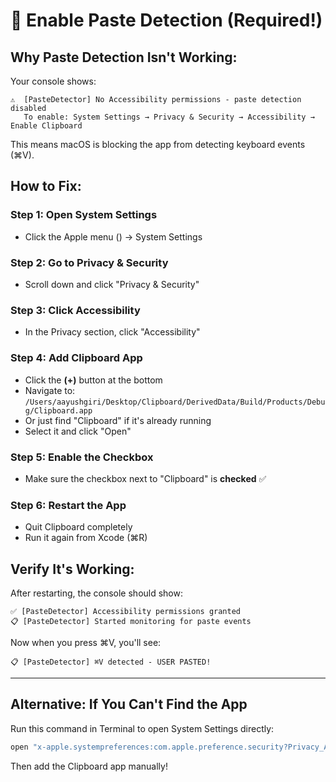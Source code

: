 # 🔧 Enable Paste Detection (Required!)

## Why Paste Detection Isn't Working:

Your console shows:
```
⚠️  [PasteDetector] No Accessibility permissions - paste detection disabled
   To enable: System Settings → Privacy & Security → Accessibility → Enable Clipboard
```

This means macOS is blocking the app from detecting keyboard events (⌘V).

## How to Fix:

### Step 1: Open System Settings
- Click the Apple menu () → System Settings

### Step 2: Go to Privacy & Security
- Scroll down and click "Privacy & Security"

### Step 3: Click Accessibility
- In the Privacy section, click "Accessibility"

### Step 4: Add Clipboard App
- Click the **(+)** button at the bottom
- Navigate to: `/Users/aayushgiri/Desktop/Clipboard/DerivedData/Build/Products/Debug/Clipboard.app`
- Or just find "Clipboard" if it's already running
- Select it and click "Open"

### Step 5: Enable the Checkbox
- Make sure the checkbox next to "Clipboard" is **checked** ✅

### Step 6: Restart the App
- Quit Clipboard completely
- Run it again from Xcode (⌘R)

## Verify It's Working:

After restarting, the console should show:
```
✅ [PasteDetector] Accessibility permissions granted
📋 [PasteDetector] Started monitoring for paste events
```

Now when you press ⌘V, you'll see:
```
📋 [PasteDetector] ⌘V detected - USER PASTED!
```

---

## Alternative: If You Can't Find the App

Run this command in Terminal to open System Settings directly:
```bash
open "x-apple.systempreferences:com.apple.preference.security?Privacy_Accessibility"
```

Then add the Clipboard app manually!

